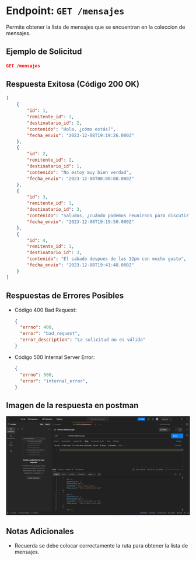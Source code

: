 <!-- Documentacion de un endpoint get que trae los items que se encuentran en la coleccion mensajes -->

# Endpoint: `GET /mensajes`

Permite obtener la lista de mensajes que se encuentran en la coleccion de mensajes.

## Ejemplo de Solicitud

```json
GET /mensajes
```

## Respuesta Exitosa (Código 200 OK)

```json
[
    {
        "id": 1,
        "remitente_id": 1,
        "destinatario_id": 2,
        "contenido": "Hola, ¿cómo estás?",
        "fecha_envio": "2023-12-08T19:19:26.000Z"
    },
    {
        "id": 2,
        "remitente_id": 2,
        "destinatario_id": 1,
        "contenido": "No estoy muy bien verdad",
        "fecha_envio": "2023-12-08T00:00:00.000Z"
    },
    {
        "id": 3,
        "remitente_id": 1,
        "destinatario_id": 3,
        "contenido": "Saludos, ¿cuándo podemos reunirnos para discutir el proyecto?",
        "fecha_envio": "2023-12-08T19:19:50.000Z"
    },
    {
        "id": 4,
        "remitente_id": 1,
        "destinatario_id": 3,
        "contenido": "El sabado despues de las 12pm con mucho gusto",
        "fecha_envio": "2023-12-08T19:41:48.000Z"
    }
]
```

## Respuestas de Errores Posibles

- Código 400 Bad Request:

  ```json
  {
    "errno": 400,
    "error": "bad_request",
    "error_description": "La solicitud no es válida"
  }
  ```

- Código 500 Internal Server Error:

  ```json
  {
    "errno": 500,
    "error": "internal_error",
  }
  ```

## Imagen de la respuesta en postman

![imagen](./getMensajes.png)

## Notas Adicionales

- Recuerda se debe colocar correctamente la ruta para obtener la lista de mensajes.

